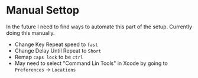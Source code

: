 # Manual Settop

In the future I need to find ways to automate this part of the setup. Currently
doing this manually.

- Change Key Repeat speed to `fast`
- Change Delay Until Repeat to `Short`
- Remap `caps lock` to be `ctrl`
- May need to select "Command Lin Tools" in Xcode by going to `Preferences` -> `Locations`